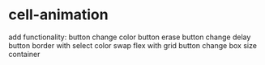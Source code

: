 # cell-animation
add functionality:
  button change color
  button erase
  button change delay
  button border with select color
  swap flex with grid
  button change box size container
